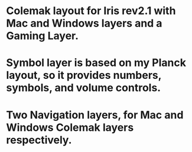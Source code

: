 # Colemak layout for Iris rev2.1 with Mac and Windows layers and a Gaming Layer.
# Symbol layer is based on my Planck layout, so it provides numbers, symbols, and volume controls.
# Two Navigation layers, for Mac and Windows Colemak layers respectively.